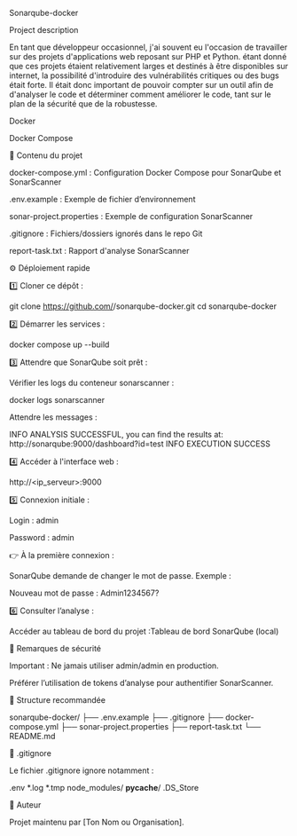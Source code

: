 Sonarqube-docker


Project description

En tant que développeur occasionnel, j'ai souvent eu l'occasion de travailler sur des projets d'applications web reposant sur PHP et Python. étant donné que ces projets étaient relativement larges et destinés à être disponibles sur internet, la possibilité d'introduire des vulnérabilités critiques ou des bugs était forte. Il était donc important de pouvoir compter sur un outil afin de d'analyser le code et déterminer comment améliorer le code, tant sur le plan de la sécurité que de la robustesse. 

Docker

Docker Compose

📝 Contenu du projet

docker-compose.yml : Configuration Docker Compose pour SonarQube et SonarScanner

.env.example : Exemple de fichier d’environnement

sonar-project.properties : Exemple de configuration SonarScanner

.gitignore : Fichiers/dossiers ignorés dans le repo Git

report-task.txt : Rapport d'analyse SonarScanner

⚙️ Déploiement rapide

1️⃣ Cloner ce dépôt :

git clone https://github.com/<ton-utilisateur>/sonarqube-docker.git
cd sonarqube-docker

2️⃣ Démarrer les services :

docker compose up --build

3️⃣ Attendre que SonarQube soit prêt :

Vérifier les logs du conteneur sonarscanner :

docker logs sonarscanner

Attendre les messages :

INFO ANALYSIS SUCCESSFUL, you can find the results at: http://sonarqube:9000/dashboard?id=test
INFO EXECUTION SUCCESS

4️⃣ Accéder à l'interface web :

http://<ip_serveur>:9000

5️⃣ Connexion initiale :

Login : admin

Password : admin

👉 À la première connexion :

SonarQube demande de changer le mot de passe. Exemple :

Nouveau mot de passe : Admin1234567?

6️⃣ Consulter l’analyse :

Accéder au tableau de bord du projet :Tableau de bord SonarQube (local)

🔐 Remarques de sécurité

Important : Ne jamais utiliser admin/admin en production.

Préférer l’utilisation de tokens d’analyse pour authentifier SonarScanner.

📂 Structure recommandée

sonarqube-docker/
├── .env.example
├── .gitignore
├── docker-compose.yml
├── sonar-project.properties
├── report-task.txt
└── README.md

💍 .gitignore

Le fichier .gitignore ignore notamment :

.env
*.log
*.tmp
node_modules/
__pycache__/
.DS_Store

📝 Auteur

Projet maintenu par [Ton Nom ou Organisation].
